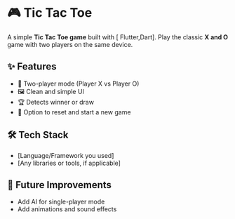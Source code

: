 
# 🎮 Tic Tac Toe

A simple **Tic Tac Toe game** built with \[ Flutter,Dart].
Play the classic **X and O** game with two players on the same device.

## ✨ Features

* 🎲 Two-player mode (Player X vs Player O)
* 🖼️ Clean and simple UI
* 🏆 Detects winner or draw
* 🔄 Option to reset and start a new game

## 🛠️ Tech Stack

* \[Language/Framework you used]
* \[Any libraries or tools, if applicable]


## 📌 Future Improvements

* Add AI for single-player mode
* Add animations and sound effects

